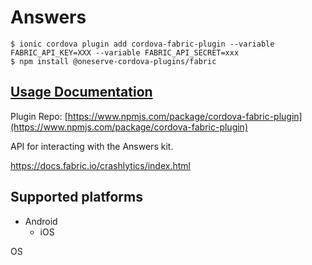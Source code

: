 # Answers

```
$ ionic cordova plugin add cordova-fabric-plugin --variable FABRIC_API_KEY=XXX --variable FABRIC_API_SECRET=xxx
$ npm install @oneserve-cordova-plugins/fabric
```

## [Usage Documentation](https://oneserve.gitbook.io/oneserve-cordova-plugins/plugins/fabric/)

Plugin Repo: [https://www.npmjs.com/package/cordova-fabric-plugin](https://www.npmjs.com/package/cordova-fabric-plugin)

API for interacting with the Answers kit.

https://docs.fabric.io/crashlytics/index.html

## Supported platforms

- Android
  - iOS
  


OS
  


